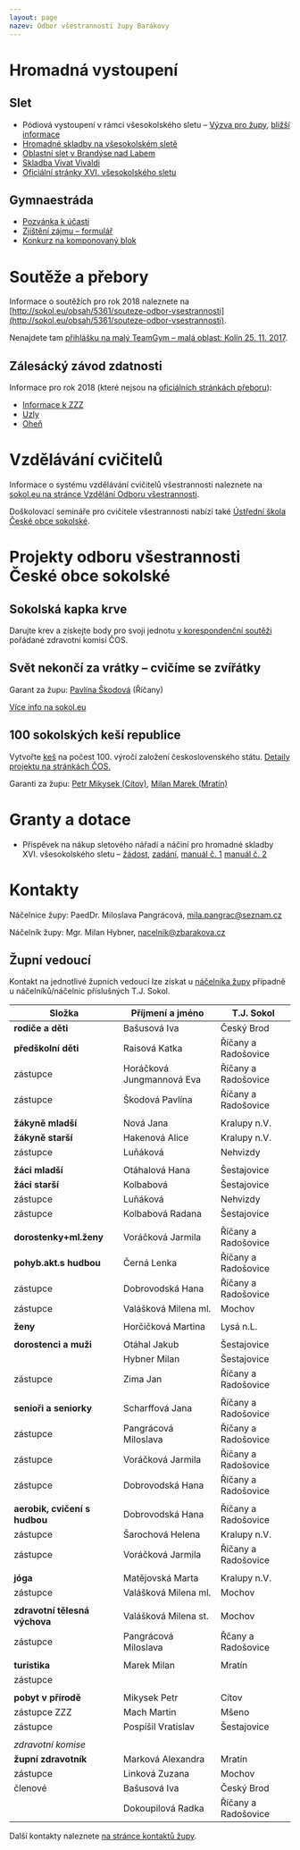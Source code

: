 ```yaml
---
layout: page
nazev: Odbor všestrannosti župy Barákovy
---
```



# Hromadná vystoupení

## Slet

* Pódiová vystoupení v rámci všesokolského sletu – [Výzva pro župy](https://drive.google.com/open?id=0B0w6gDorCVUkMVdpd2xuZG9pMjl4SGJYTlpyc1RteXZRa1k4), [bližší informace](https://drive.google.com/open?id=0B0w6gDorCVUkYUY1VkN2LUhmYjNzOG9JWW9vdHRQUmN6MTNv)
* [Hromadné skladby na všesokolském sletě]({{relative}}/slet/skladby.html)
* [Oblastní slet v Brandýse nad Labem]({{relative}}/oblastni-slet/info.html)
* [Skladba Vivat Vivaldi]({{relative}}/oblastni-slet/vivaldi.html)
* [Oficiální stránky XVI. všesokolského sletu](http://slet.sokol.eu/)

## Gymnaestráda

* [Pozvánka k účasti](https://drive.google.com/open?id=0B0w6gDorCVUkR3BrUXZXaXZva1FCVjV2R0hGXzhQY2NraUtv)
* [Zjištění zájmu – formulář](https://drive.google.com/open?id=0B0w6gDorCVUkeGVPZDZ2b3dyLUZfWGZYY1ZiWVA2eTlBVldj)
* [Konkurz na komponovaný blok](https://drive.google.com/open?id=0B0w6gDorCVUkNFplbVNDaDJuSzdjX2NxV0RzZGVFWTlwTUV3)

# Soutěže a přebory

Informace o soutěžích pro rok 2018 naleznete na [http://sokol.eu/obsah/5361/souteze-odbor-vsestrannosti](http://sokol.eu/obsah/5361/souteze-odbor-vsestrannosti).

Nenajdete tam [přihlášku na malý TeamGym – malá oblast: Kolín 25. 11. 2017](https://drive.google.com/open?id=0B0w6gDorCVUkUXdyZGdMYUdQUDExa0NtNHFXVUEtLUk2MWZR).

## Zálesácký závod zdatnosti

Informace pro rok 2018 (které nejsou na [oficiálních stránkách přeboru](http://sokol.eu/obsah/5452/zalesacky-zavod-zdatnosti)):

* [Informace k ZZZ](https://drive.google.com/open?id=0B0w6gDorCVUkX1RySnIxUXpEZUdzOE1hR1BsTTZtck1hdnNv)
* [Uzly](https://drive.google.com/open?id=0B0w6gDorCVUkaFlCcWREN0RGbVRhbGNtNlB3MENYZ1ZGRnhR)
* [Oheň](https://drive.google.com/open?id=0B0w6gDorCVUkbW9ZRHhRNlpjZUxJcXRxd0I3cUVSTkR3RkxN)


# Vzdělávání cvičitelů

Informace o systému vzdělávání cvičitelů všestrannosti naleznete na [sokol.eu na stránce Vzdělání Odboru všestrannosti](http://sokol.eu/obsah/5360/vzdelavani-odbor-vsestrannosti).

Doškolovací semináře pro cvičitele všestrannosti nabízí také [Ústřední škola České obce sokolské](http://sokol.eu/obsah/234/seminare-a-skoleni).

# Projekty odboru všestrannosti České obce sokolské

## Sokolská kapka krve

Darujte krev a získejte body pro svoji jednotu [v korespondenční soutěži](http://sokol.eu/obsah/5488/sokolska-kapka-krve) pořádané zdravotní komisí ČOS.

## Svět nekončí za vrátky – cvičíme se zvířátky

Garant za župu: [Pavlína Škodová](mailto:pina.skodova@seznam.cz) (Říčany)

[Více info na sokol.eu](http://sokol.eu/obsah/5462/projekt-pro-predskolni-deti)

## 100 sokolských keší republice

Vytvořte [keš](https://cs.wikipedia.org/wiki/Geocaching#Cache) na počest 100. výročí založení československého státu. [Detaily projektu na stránkách ČOS.](http://sokol.eu/obsah/5420/100-sokolskych-kesi-republice)

Garanti za župu: [Petr Mikysek (Cítov)](mailto:mikysp2@seznam.cz), [Milan Marek (Mratín)](mailto:marekturista@seznam.cz)

# Granty a dotace

* Přispěvek na nákup sletového nářadí a náčiní pro hromadné skladby XVI. všesokolského sletu – [žádost](https://drive.google.com/open?id=0B0w6gDorCVUkaDZQeXBjY3E5akhMNmEwMUdjR1JmNTJxYXhF), [zadání](https://drive.google.com/open?id=0B0w6gDorCVUkN2N2MEVoZEVJZVZna3pnZHZWLVYyUnRqUWNN), [manuál č. 1](https://drive.google.com/open?id=0B0w6gDorCVUkUXppX2xqdUNERmxpSnFqNXBzRHRjQmhjX2NZ) [manuál č. 2](https://drive.google.com/file/d/0B0w6gDorCVUkRFA5NzZibzdYWWs/view?usp=sharing)

# Kontakty

Náčelnice župy: PaedDr. Miloslava Pangrácová, [mila.pangrac@seznam.cz](mailto:mila.pangrac@seznam.cz)

Náčelník župy: Mgr. Milan Hybner, [nacelnik@zbarakova.cz](mailto:nacelnik@zbarakova.cz)

## Župní vedoucí

Kontakt na jednotlivé župních vedoucí lze získat u [náčelníka župy](mailto:nacelnik@zbarakova.cz) případně u náčelníků/náčelnic příslušných T.J. Sokol.

|             Složka            |      Příjmení a jméno     |      T.J. Sokol     |
|-------------------------------|---------------------------|---------------------|
| **rodiče a děti**             | Bašusová Iva              | Český Brod          |
| **předškolní děti**           | Raisová Katka             | Říčany a Radošovice |
| zástupce                      | Horáčková Jungmannová Eva | Říčany a Radošovice |
| zástupce                      | Škodová Pavlína           | Říčany a Radošovice |
|                               |                           |                     |
| **žákyně mladší**             | Nová Jana                 | Kralupy n.V.        |
| **žákyně starší**             | Hakenová Alice            | Kralupy n.V.        |
| zástupce                      | Luňáková                  | Nehvizdy            |
|                               |                           |                     |
| **žáci mladší**               | Otáhalová Hana            | Šestajovice         |
| **žáci starší**               | Kolbabová                 | Šestajovice         |
| zástupce                      | Luňáková                  | Nehvizdy            |
| zástupce                      | Kolbabová Radana          | Šestajovice         |
|                               |                           |                     |
| **dorostenky+ml.ženy**        | Voráčková Jarmila         | Říčany a Radošovice |
| **pohyb.akt.s hudbou**        | Černá Lenka               | Říčany a Radošovice |
| zástupce                      | Dobrovodská Hana          | Říčany a Radošovice |
| zástupce                      | Valášková Milena ml.      | Mochov              |
|                               |                           |                     |
| **ženy**                      | Horčičková Martina        | Lysá n.L.           |
|                               |                           |                     |
| **dorostenci a muži**         | Otáhal Jakub              | Šestajovice         |
|                               | Hybner Milan              | Šestajovice         |
| zástupce                      | Zima Jan                  | Říčany a Radošovice |
|                               |                           |                     |
| **senioři a seniorky**        | Scharffová Jana           | Říčany a Radošovice |
| zástupce                      | Pangrácová Miloslava      | Říčany a Radošovice |
| zástupce                      | Voráčková Jarmila         | Říčany a Radošovice |
| zástupce                      | Dobrovodská Hana          | Říčany a Radošovice |
|                               |                           |                     |
| **aerobik, cvičení s hudbou** | Dobrovodská Hana          | Říčany a Radošovice |
| zástupce                      | Šarochová Helena          | Kralupy n.V.        |
| zástupce                      | Voráčková Jarmila         | Říčany a Radošovice |
|                               |                           |                     |
| **jóga**                      | Matějovská Marta          | Kralupy n.V.        |
| zástupce                      | Valášková Milena ml.      | Mochov              |
|                               |                           |                     |
| **zdravotní tělesná výchova** | Valášková Milena st.      | Mochov              |
| zástupce                      | Pangrácová Miloslava      | Řčany a Radošovice  |
|                               |                           |                     |
| **turistika**                 | Marek Milan               | Mratín              |
| zástupce                      |                           |                     |
|                               |                           |                     |
| **pobyt v přírodě**           | Mikysek Petr              | Cítov               |
| zástupce ZZZ                  | Mach Martin               | Mšeno               |
| zástupce                      | Pospíšil Vratislav        | Šestajovice         |
|                               |                           |                     |
| _zdravotní komise_            |                           |                     |
| **župní zdravotník**          | Marková Alexandra         | Mratín              |
| zástupce                      | Linková Zuzana            | Mochov              |
| členové                       | Bašusová Iva              | Český Brod          |
|                               | Dokoupilová Radka         | Říčany a Radošovice |

Další kontakty naleznete [na stránce kontaktů župy]({{relative}}/kontakty.html).

